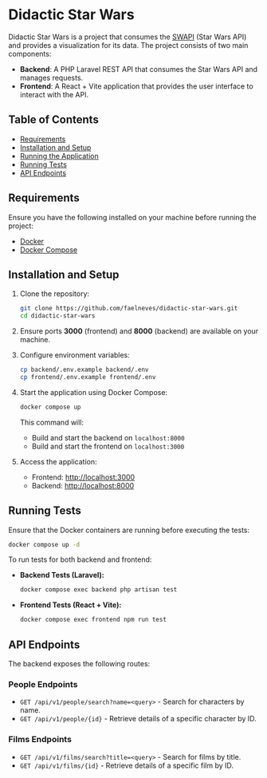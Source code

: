 # Didactic Star Wars

Didactic Star Wars is a project that consumes the [SWAPI](https://swapi.dev/) (Star Wars API) and provides a visualization for its data. The project consists of two main components:

- **Backend**: A PHP Laravel REST API that consumes the Star Wars API and manages requests.
- **Frontend**: A React + Vite application that provides the user interface to interact with the API.

## Table of Contents
- [Requirements](#requirements)
- [Installation and Setup](#installation-and-setup)
- [Running the Application](#running-the-application)
- [Running Tests](#running-tests)
- [API Endpoints](#api-endpoints)

## Requirements
Ensure you have the following installed on your machine before running the project:

- [Docker](https://www.docker.com/get-started)
- [Docker Compose](https://docs.docker.com/compose/)

## Installation and Setup

1. Clone the repository:
   ```sh
   git clone https://github.com/faelneves/didactic-star-wars.git
   cd didactic-star-wars
   ```

2. Ensure ports **3000** (frontend) and **8000** (backend) are available on your machine.

3. Configure environment variables:
   ```sh
   cp backend/.env.example backend/.env
   cp frontend/.env.example frontend/.env
   ```

4. Start the application using Docker Compose:
   ```sh
   docker compose up
   ```
   This command will:
   - Build and start the backend on `localhost:8000`
   - Build and start the frontend on `localhost:3000`

5. Access the application:
   - Frontend: [http://localhost:3000](http://localhost:3000)
   - Backend: [http://localhost:8000](http://localhost:8000)

## Running Tests

Ensure that the Docker containers are running before executing the tests:
```sh
docker compose up -d
```

To run tests for both backend and frontend:

- **Backend Tests (Laravel):**
  ```sh
  docker compose exec backend php artisan test
  ```

- **Frontend Tests (React + Vite):**
  ```sh
  docker compose exec frontend npm run test
  ```

## API Endpoints

The backend exposes the following routes:

### People Endpoints
- `GET /api/v1/people/search?name=<query>` - Search for characters by name.
- `GET /api/v1/people/{id}` - Retrieve details of a specific character by ID.

### Films Endpoints
- `GET /api/v1/films/search?title=<query>` - Search for films by title.
- `GET /api/v1/films/{id}` - Retrieve details of a specific film by ID.
